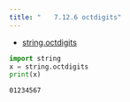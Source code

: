 ```yaml
---
title: "　　7.12.6 octdigits"
---
```


* [string.octdigits](https://docs.python.org/ja/3/library/string.html#string.octdigits)

```python:サンプルコード：sample_694.py
import string
x = string.octdigits
print(x)
```

```text:実行結果
01234567
```